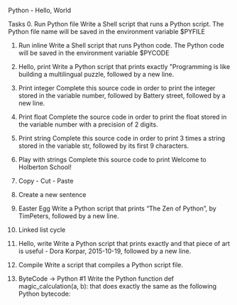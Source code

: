 Python - Hello, World

Tasks
0. Run Python file
Write a Shell script that runs a Python script.
The Python file name will be saved in the environment variable $PYFILE

1. Run inline
Write a Shell script that runs Python code.
The Python code will be saved in the environment variable $PYCODE

2. Hello, print
Write a Python script that prints exactly "Programming is like building a multilingual puzzle, followed by a new line.

3. Print integer
Complete this source code in order to print the integer stored in the variable number, followed by Battery street, followed by a new line.

4. Print float
Complete the source code in order to print the float stored in the variable number with a precision of 2 digits.

5. Print string
Complete this source code in order to print 3 times a string stored in the variable str, followed by its first 9 characters.

6. Play with strings
Complete this source code to print Welcome to Holberton School!

7. Copy - Cut - Paste

8. Create a new sentence

9. Easter Egg
Write a Python script that prints “The Zen of Python”, by TimPeters, followed by a new line.

10. Linked list cycle

11. Hello, write
Write a Python script that prints exactly and that piece of art is useful - Dora Korpar, 2015-10-19, followed by a new line.

12. Compile
Write a script that compiles a Python script file.

13. ByteCode -> Python #1
Write the Python function def magic_calculation(a, b): that does exactly the same as the following Python bytecode:
